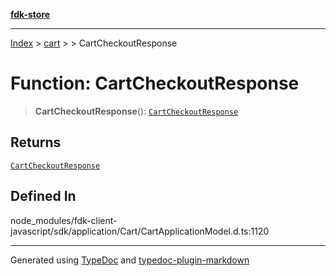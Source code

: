 [**fdk-store**](../../../README.md)
***

[Index](../../../API.md) > [cart](../../README.md) > [<internal>](../README.md) > CartCheckoutResponse

# Function: CartCheckoutResponse

> **CartCheckoutResponse**(): [`CartCheckoutResponse`](../type-aliases/type-alias.CartCheckoutResponse.md)

## Returns

[`CartCheckoutResponse`](../type-aliases/type-alias.CartCheckoutResponse.md)

## Defined In

node\_modules/fdk-client-javascript/sdk/application/Cart/CartApplicationModel.d.ts:1120

***
Generated using [TypeDoc](https://typedoc.org/) and [typedoc-plugin-markdown](https://www.npmjs.com/package/typedoc-plugin-markdown)
